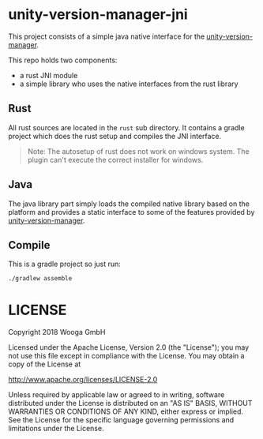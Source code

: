unity-version-manager-jni
=========================

This project consists of a simple java native interface for the [unity-version-manager](https://github.com/Larusso/unity-version-manager).

This repo holds two components:

* a rust JNI module
* a simple library who uses the native interfaces from the rust library

Rust
----

All rust sources are located in the `rust` sub directory. It contains a gradle project which does the rust setup and compiles the JNI interface.

> Note:
> The autosetup of rust does not work on windows system. The plugin can't execute the correct installer for windows.

Java
----

The java library part simply loads the compiled native library based on the platform and provides a static interface to some
of the features provided by [unity-version-manager](https://github.com/Larusso/unity-version-manager).


Compile
-------

This is a gradle project so just run:

```bash
./gradlew assemble
```

LICENSE
=======

Copyright 2018 Wooga GmbH

Licensed under the Apache License, Version 2.0 (the "License");
you may not use this file except in compliance with the License.
You may obtain a copy of the License at

<http://www.apache.org/licenses/LICENSE-2.0>

Unless required by applicable law or agreed to in writing, software
distributed under the License is distributed on an "AS IS" BASIS,
WITHOUT WARRANTIES OR CONDITIONS OF ANY KIND, either express or implied.
See the License for the specific language governing permissions and
limitations under the License.


[unity-version-manager]: https:://github.com/Larusso/unity-version-manager
